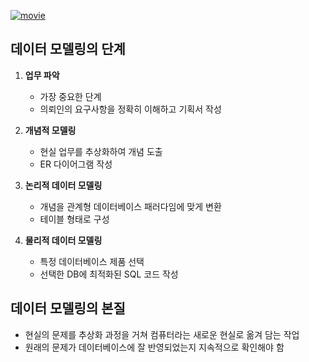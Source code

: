 <p><a href="https://www.youtube.com/watch?v=zZmRQHgLhMo&amp;list=PLuHgQVnccGMDF6rHsY9qMuJMd295Yk4sa&amp;index=4&amp;ab_channel=%EC%83%9D%ED%99%9C%EC%BD%94%EB%94%A9"><img alt="movie" src="https://img.youtube.com/vi/zZmRQHgLhMo/sddefault.jpg" /></a></p>
<h2 id="데이터-모델링의-단계">데이터 모델링의 단계</h2>
<ol>
<li><p><strong>업무 파악</strong></p>
<ul>
<li>가장 중요한 단계</li>
<li>의뢰인의 요구사항을 정확히 이해하고 기획서 작성</li>
</ul>
</li>
<li><p><strong>개념적 모델링</strong></p>
<ul>
<li>현실 업무를 추상화하여 개념 도출</li>
<li>ER 다이어그램 작성</li>
</ul>
</li>
<li><p><strong>논리적 데이터 모델링</strong></p>
<ul>
<li>개념을 관계형 데이터베이스 패러다임에 맞게 변환</li>
<li>테이블 형태로 구성</li>
</ul>
</li>
<li><p><strong>물리적 데이터 모델링</strong></p>
<ul>
<li>특정 데이터베이스 제품 선택</li>
<li>선택한 DB에 최적화된 SQL 코드 작성</li>
</ul>
</li>
</ol>
<h2 id="데이터-모델링의-본질">데이터 모델링의 본질</h2>
<ul>
<li>현실의 문제를 추상화 과정을 거쳐 컴퓨터라는 새로운 현실로 옮겨 담는 작업</li>
<li>원래의 문제가 데이터베이스에 잘 반영되었는지 지속적으로 확인해야 함</li>
</ul>